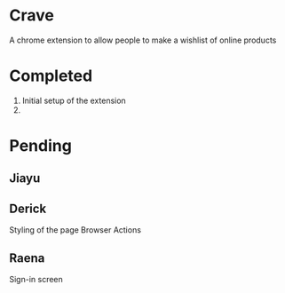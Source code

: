 # Crave
A chrome extension to allow people to make a wishlist of online products 

Completed
======
1. Initial setup of the extension
2. 


Pending
======

Jiayu
------


Derick
------
Styling of the page
Browser Actions

Raena
------
Sign-in screen
